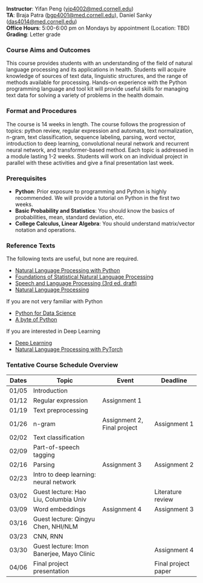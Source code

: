 **Instructor**: Yifan Peng ([yip4002@med.cornell.edu](yip4002@med.cornell.edu))<br>
**TA**: Braja Patra ([bgp4001@med.cornell.edu](bgp4001@med.cornell.edu)), Daniel Sanky ([das4014@med.cornell.edu](das4014@med.cornell.edu))<br>
**Office Hours**: 5:00-6:00 pm on Mondays by appointment (Location: TBD)<br>
**Grading**: Letter grade

### Course Aims and Outcomes

This course provides students with an understanding of the field of natural language processing and its applications in health. Students will acquire knowledge of sources of text data, linguistic structures, and the range of methods available for processing. Hands-on experience with the Python programming language and tool kit will provide useful skills for managing text data for solving a variety of problems in the health domain.

### Format and Procedures

The course is 14 weeks in length. The course follows the progression of topics: python review, regular expression and automata, text normalization, n-gram, text classification, sequence labeling, parsing, word vector, introduction to deep learning, convolutional neural network and recurrent neural network, and transformer-based method. Each topic is addressed in a module lasting 1-2 weeks. Students will work on an individual project in parallel with these activities and give a final presentation last week.

### Prerequisites

* **Python**: Prior exposure to programming and Python is highly recommended. We will provide a tutorial on Python in the first two weeks.
* **Basic Probability and Statistics**: You should know the basics of probabilities, mean, standard deviation, etc.
* **College Calculus, Linear Algebra**: You should understand matrix/vector notation and operations.

### Reference Texts

The following texts are useful, but none are required.

* [Natural Language Processing with Python](https://www.nltk.org/book/)
* [Foundations of Statistical Natural Language Processing](https://nlp.stanford.edu/fsnlp/)
* [Speech and Language Processing (3rd ed. draft)](https://web.stanford.edu/~jurafsky/slp3/)
* [Natural Language Processing](https://github.com/jacobeisenstein/gt-nlp-class/blob/master/notes/eisenstein-nlp-notes.pdf)

If you are not very familiar with Python

* [Python for Data Science](https://github.com/jakevdp/PythonDataScienceHandbook)
* [A byte of Python](https://python.swaroopch.com/)

If you are interested in Deep Learning

* [Deep Learning](http://www.deeplearningbook.org/)
* [Natural Language Processing with PyTorch](https://www.amazon.com/Natural-Language-Processing-PyTorch-Applications/dp/1491978236)

### Tentative Course Schedule Overview 

| Dates | Topic                                     | Event                       | Deadline            |
|-------|-------------------------------------------|-----------------------------|---------------------|
| 01/05 | Introduction                              |                             |                     |
| 01/12 | Regular expression                        | Assignment 1                |                     |
| 01/19 | Text preprocessing                        |                             |                     |
| 01/26 | n-gram                                    | Assignment 2, Final project | Assignment 1        |
| 02/02 | Text classification                       |                             |                     |
| 02/09 | Part-of-speech tagging                    |                             |                     |
| 02/16 | Parsing                                   | Assignment 3                | Assignment 2        |
| 02/23 | Intro to deep learning: neural network    |                             |                     |
| 03/02 | Guest lecture: Hao Liu, Columbia Univ     |                             | Literature review   |
| 03/09 | Word embeddings                           | Assignment 4                | Assignment 3        |
| 03/16 | Guest lecture: Qingyu Chen, NHI/NLM       |                             |                     |
| 03/23 | CNN, RNN                                  |                             |                     |
| 03/30 | Guest lecture: Imon Banerjee, Mayo Clinic |                             | Assignment 4        |
| 04/06 | Final project presentation                |                             | Final project paper |
